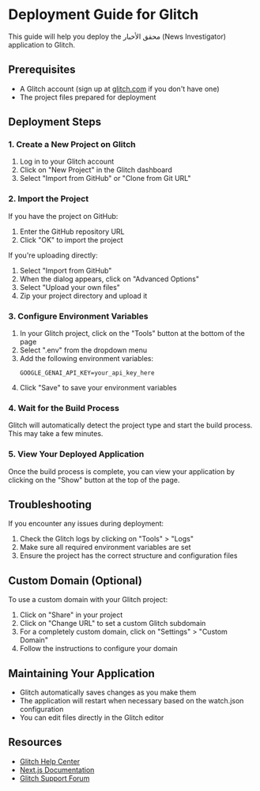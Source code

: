 # Deployment Guide for Glitch

This guide will help you deploy the محقق الأخبار (News Investigator) application to Glitch.

## Prerequisites

- A Glitch account (sign up at [glitch.com](https://glitch.com) if you don't have one)
- The project files prepared for deployment

## Deployment Steps

### 1. Create a New Project on Glitch

1. Log in to your Glitch account
2. Click on "New Project" in the Glitch dashboard
3. Select "Import from GitHub" or "Clone from Git URL"

### 2. Import the Project

If you have the project on GitHub:
1. Enter the GitHub repository URL
2. Click "OK" to import the project

If you're uploading directly:
1. Select "Import from GitHub"
2. When the dialog appears, click on "Advanced Options"
3. Select "Upload your own files"
4. Zip your project directory and upload it

### 3. Configure Environment Variables

1. In your Glitch project, click on the "Tools" button at the bottom of the page
2. Select ".env" from the dropdown menu
3. Add the following environment variables:
   ```
   GOOGLE_GENAI_API_KEY=your_api_key_here
   ```
4. Click "Save" to save your environment variables

### 4. Wait for the Build Process

Glitch will automatically detect the project type and start the build process. This may take a few minutes.

### 5. View Your Deployed Application

Once the build process is complete, you can view your application by clicking on the "Show" button at the top of the page.

## Troubleshooting

If you encounter any issues during deployment:

1. Check the Glitch logs by clicking on "Tools" > "Logs"
2. Make sure all required environment variables are set
3. Ensure the project has the correct structure and configuration files

## Custom Domain (Optional)

To use a custom domain with your Glitch project:

1. Click on "Share" in your project
2. Click on "Change URL" to set a custom Glitch subdomain
3. For a completely custom domain, click on "Settings" > "Custom Domain"
4. Follow the instructions to configure your domain

## Maintaining Your Application

- Glitch automatically saves changes as you make them
- The application will restart when necessary based on the watch.json configuration
- You can edit files directly in the Glitch editor

## Resources

- [Glitch Help Center](https://help.glitch.com/)
- [Next.js Documentation](https://nextjs.org/docs)
- [Glitch Support Forum](https://support.glitch.com/)
